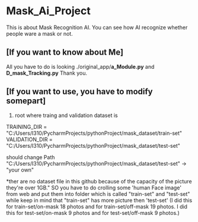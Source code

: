 # Mask_Ai_Project
This is about Mask Recognition AI. You can see how AI recognize whether people ware a mask or not.

**[If you want to know about Me]**
---


All you have to do is looking ./original_app/**a_Module.py** and **D_mask_Tracking.py** Thank you.


**[If you want to use, you have to modify somepart]**
---
1) root where traing and validation dataset is

TRAINING_DIR = "C:/Users/I310/PycharmProjects/pythonProject/mask_dataset/train-set"
VALIDATION_DIR = "C:/Users/I310/PycharmProjects/pythonProject/mask_dataset/test-set"

should change Path "C:/Users/I310/PycharmProjects/pythonProject/mask_dataset/test-set" -> "your own"


*ther are no dataset file in this github because of the capacity of the picture they're over 1GB."
SO you have to do crolling some 'human Face image' from web and put them into folder which is called "train-set" and "test-set"
while keep in mind that "train-set" has more picture then 'test-set'
(I did this for train-set/on-mask 18 photos and for train-set/off-mask 19 photos. 
I did this for test-set/on-mask 9 photos and for test-set/off-mask 9 photos.)
